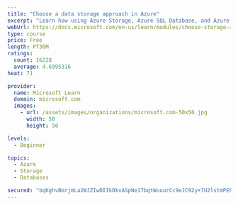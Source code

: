 ```yaml
---
title: "Choose a data storage approach in Azure"
excerpt: "Learn how using Azure Storage, Azure SQL Database, and Azure Cosmos DB - or a combination of them - for your business scenario is the best way to get the most performant solution."
webUrl: https://docs.microsoft.com/en-us/learn/modules/choose-storage-approach-in-azure/
type: course
price: Free
length: PT30M
ratings:
  count: 16228
  average: 4.6995316
heat: 71

provider:
  name: Microsoft Learn
  domain: microsoft.com
  images:
    - url: /assets/images/organizations/microsoft.com-50x50.jpg
      width: 50
      height: 50

levels:
  - Beginner

topics:
  - Azure
  - Storage
  - Databases

secured: "bqKghvBmrjmLa2WJZIwDIIkDkvASpNe17bqtWuuurCc9eJC92y+7U2lstmPEhii8uCo54kbzTCtckU0Nj/Sx8wr1heBjGgf54c5pDNVBUU2qIoiutYZzNshtLjX6GhsXKM1OY+Tj9gqgUtgAZaKksQYjqDrVoApsc2tCXCxKbWViUqd25P/yybOweedY7/QBaxz9i91yROKBhPihs9aJg1JkeKrFyXoRa2PAo+qoHvJk6RSNIyNlz6SEQq77xYqfRXMUySRdSHG6e2SfaAGyofJbGnGCMyhrquClhfL7LNGaWy/kTAc5iR38utHwb7r9LLR9Cql4iHO9TH5sjIszu6ob+jqsmGOc2U2pgtWyflN8eK866J1ShTbKmBHgbpNiEYfxePKTlbNBADB0KyTvyXvPnVWOYczlrFCco9+4oTjIrKsreDnIchscz5NdhGBs;EsQRsf1xEOIuOejfLt8e+w=="
---
```



